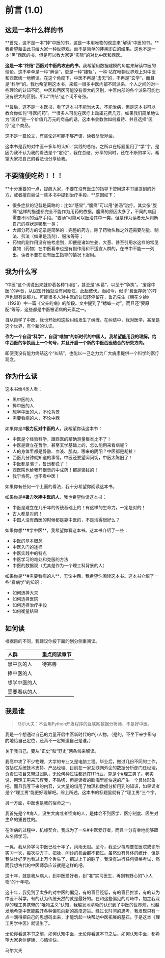 # 前言 \(1.0\)

## 这是一本什么样的书

**首先，这不是一本“捧”中医的书，这是一本用唯物的观念来”解读“中医的书。**我希望藉由此书给大家一种世界观，而不是简单的非黑即白的结果。这也不是一本“黑”西医的书，但是可以教大家更“实际”的对比中医和西医。

**这是一本“终结”西医对中医的攻击的书**，我希望用数据建模的角度来解读中医的理论。这不单单是一种“解读“，更是一种“接轨”，一种·站在唯物世界观上对中医和西医统一地解读。在这个角度下，中医不再是”虚无“的，不再是”玄学“，而且是”科学“的。我也希望用这本书，来统一很多中医内部不同派系、个人之间的对一些理论的认知不同。中医和西医可能没有很大的区别，中医内部的各个派系可能也没有很大的区别。所以”终结“这个词不夸张。

**最后，这不是一本医书，看了这本书不能当大夫、不能治病，但是这本书可以教会你如何“寻医问药”。**很多人可能在医疗上动辄花费几万。如果我们简单地认为“医疗”是一个价值几万元的商品的话，这本书会教你如何看待、并且选择”医疗“这个商品。

这不是一篇论文，有些论述可能不够严谨，读者尽管斧凿。

这本书是我的对中医十多年的认知／实践的总结。之所以在标题里用了“学”字，是因为我不认为我的看法是个“定论”，我在总结、分享的同时，还在不断的学习。希望大家把自己的看法也分享给我。

## 不要随便吃药！！！

**十分重要的一点，提醒大家，不要在没有医生的指导下使用这本书里提到的药方，或者擅自尝试一些本书中提到治疗手段。**原因如下：

* 很多症状的记载是简略的：比如“感冒”，”腹痛”可以用“姜汤”治疗。其实像”腹痛“这样的描述都完全不能作为用药的依据，腹痛的原因太多了，不同的病因需要不同的治疗手段。“姜汤”可能可以医治其中一类，但是作为读者无从判断自己的症状是哪里一类；
* 大部分药方的记录是简略的：完整的药方，除了药物名称之外还需要剂量、制法、煎法（如果是汤剂）、服法等等；
* 药物的副作用没有被考虑到，即便是诸如生姜、大葱、甚至引用水这样的常见食物（药物）在中医看来也是有副作用和不适宜人群的，在书中不能一一列出，读者不要在没有医生指导的情况下服用。

## 我为什么写

“中医”这个词说出来就带着各种“纠结”，甚至是“纠葛”，以至于“争执”。“废除中医”的声音，从民国开始就没有间断过，此起彼伏。而如今，似乎“费医存药”的呼声也很有说服力。可能很多人对中医的认知还停留在，鲁迅先生《朝花夕拾》（1928）中一篇《父亲的病》的阶段。文中提到了“蟋蟀一对”，而且还“要原配”等等，这些都是中医被诟病的元素之一。

自从自学了中医，我也开始和这些纠结发生了纠缠。在纠结中，我对医学，甚至是这个世界，有个新的认识。

**作为一个自诩“科学”，自诩“唯物”的新时代的中国人，我希望能用我的理解，给中西医的争执画上一个句号，并且开启一个新的中医西医结合的研究方向。**

即便我没有能力终结这个“纠结”，也能以一己之力为广大病患提供一个科学的医疗观念。

## 你为什么读

这本书给4类人看：

* 黑中医的人
* 捧中医的人
* 想学中医的人，不论背景
* 需要看病的人，不论中西

如果你是\#**极力反对中医的人**，我希望你读这本书：

* 中医是个经验科学，跟西医的精确测量根本比不了！
* 中医是建立在哲学，甚至玄学基础上的，怎么能用来看病呢？
* 人的身体里都是骨骼、血液、肌肉，哪来的阴阳？中医都是胡扯！
* 西医几分钟就知道的事情，中医还要望闻问切，中医太陈旧了！
* 中医都是骗子，鲁迅都说了！
* 西医院也给我开很贵的中成药！都是骗钱的！
* 我宁肯死，也不看中医！

如果你有任何一个上面的看法，我十分希望你阅读这本书。

如果你是\#**极力吹捧中医的人**，我也希望你读这本书：

* 中医是建立在几千年的传统基础上的！有这样的生命力，一定是对的！
* 古人都是对的！
* 中国人没有西医的时候都是靠中医的，不是活得很好么？

如果你想**\#学中医**，我希望你看这本书。这本书介绍了一些：

* 中医的基本概念 
* 中医入门的途径 
* 中医实践中的特点
* 中医学习的难处和克服的方法
* 中医的数据观（尤其是作为一个理工科背景的人）

如果你是**\#需要看病的人**，无论中西，我希望你阅读这本书。这本书介绍了一些“看病学”的知识：

* 如何选择大夫
* 如何选择医院 
* 如何选择治疗手段 
* 如何衡量结果

## 如何读

根据目的不同，我建议你按下面的划分侧重阅读。

| 人群 | 重点阅读章节 |
| :--- | :--- |
| 黑中医的人 | 待完善 |
| 捧中医的人 |  |
| 想学中医的人 |  |
| 需要看病的人 |  |

## 我是谁

> 马尔大夫：不会用Python开发程序的互联网数据分析师，不是好中医。

我是一个想通过自己的力量开启中医新时代的\#小人物。（是的，不坐下来字斟句酌地给自己定位，还真不一定知道自己是谁。）

关于我自己，要从“正史”和“野史”两条线来解读。

我高中攻了不少物理，大学的专业又是电脑工程。毕业后，做过几份不同的工作，包括过系统技术支持、产品经理、目前在一家互联网外企的数据分析部门任经理，负责过项目又带过团队，无论何种过往都还在IT行业，算是个\#理工男了。老实说，用理工男来形容我，不贴切，但是读者的脑海里能快速的产生一个具体形象吧。而且我写下来的内容，又大量的借用了物理和数据分析用到的知识，如果读者是个“理工男”能更好理解吧。综上所述，这本书的标题里就有了“理工男”三个字。

另一方面，中医也是我的宿命之一。

我首先是个\#病人，没生大病或者怪病的人，是体会不到医学、医疗制度、医生对生命的重要性的。

在治病的过程中，机缘契合，我成为了一名\#中医爱好者，而且十分有幸地能够跟从名师学习。

一晃，我从师学习中医已经十年了，风雨无阻。至今，我至少每周要在医院或诊所实习一次，每次抄方子、把脉、问诊的机会都不错过。虽然没有具体的统计，但是我估计好歹也看过上万个舌头了，把过上千的脉了。我没有进行任何资格考试，然而我想古代的中医师承应该就是这样的吧。

这十年，就是我从病人，到中医爱好者，到“准”实习医生，再到有野心的“小人物”的十年吧。

这十年，我见到了太多的对中医的偏见，有的盲目贬低，有的盲目推崇，有的认为中医不科学，有的认为传统天然的就是最好的。在和这些偏见的对峙中，加之我深厚的理工男携带的“唯物主义”认知，我越发地清晰的认识到了中医的世界观，也越发地希望中医能脱开各种偏见向新的高度迈进。经过长时间的思考，我发现只有一点一滴得把自己的思想码出来，才能筑起一块帮助中医拓展的基石。于是这本《理工男学中医》就诞生了。

无论你看这本书之前，如何认知中医，无论你看这本书之后，如何认知中医，都希望大家身体健康、心情愉快。

马尔大夫

